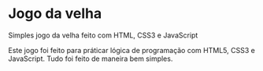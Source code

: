 # Jogo da velha 

Simples jogo da velha feito com HTML, CSS3 e JavaScript

Este jogo foi feito para práticar lógica de programação com HTML5, CSS3 e JavaScript. Tudo foi feito de maneira bem simples.